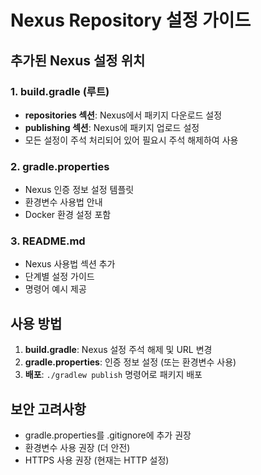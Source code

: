 # Nexus Repository 설정 가이드

## 추가된 Nexus 설정 위치

### 1. build.gradle (루트)
- **repositories 섹션**: Nexus에서 패키지 다운로드 설정
- **publishing 섹션**: Nexus에 패키지 업로드 설정  
- 모든 설정이 주석 처리되어 있어 필요시 주석 해제하여 사용

### 2. gradle.properties
- Nexus 인증 정보 설정 템플릿
- 환경변수 사용법 안내
- Docker 환경 설정 포함

### 3. README.md
- Nexus 사용법 섹션 추가
- 단계별 설정 가이드
- 명령어 예시 제공

## 사용 방법
1. **build.gradle**: Nexus 설정 주석 해제 및 URL 변경
2. **gradle.properties**: 인증 정보 설정 (또는 환경변수 사용)
3. **배포**: `./gradlew publish` 명령어로 패키지 배포

## 보안 고려사항
- gradle.properties를 .gitignore에 추가 권장
- 환경변수 사용 권장 (더 안전)
- HTTPS 사용 권장 (현재는 HTTP 설정)